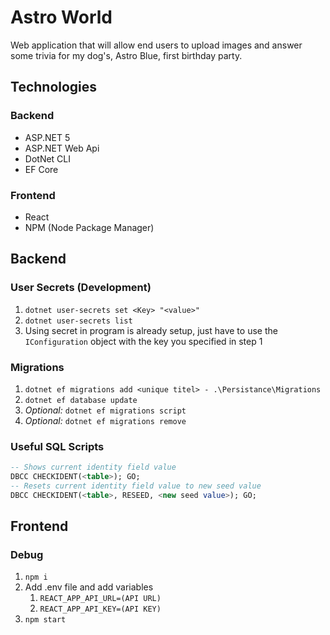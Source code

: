 # Astro World
Web application that will allow end users to upload images and answer some trivia for my dog's, Astro Blue, first birthday party.

## Technologies

### Backend
- <span>ASP.NET</span> 5
- <span>ASP.NET</span> Web Api
- DotNet CLI
- EF Core

### Frontend
- React
- NPM (Node Package Manager)

## Backend

### User Secrets (Development)
1. `dotnet user-secrets set <Key> "<value>"`
2. `dotnet user-secrets list`
3. Using secret in program is already setup, just have to use the `IConfiguration` object with the key you specified in step 1

### Migrations
1. `dotnet ef migrations add <unique titel> - .\Persistance\Migrations`
2. `dotnet ef database update`
3. _Optional:_ `dotnet ef migrations script`
4. _Optional:_ `dotnet ef migrations remove`

### Useful SQL Scripts
```sql
-- Shows current identity field value
DBCC CHECKIDENT(<table>); GO;
-- Resets current identity field value to new seed value
DBCC CHECKIDENT(<table>, RESEED, <new seed value>); GO;
```

## Frontend

### Debug
1. `npm i`
2. Add .env file and add variables
   1. `REACT_APP_API_URL=(API URL)`
   2. `REACT_APP_API_KEY=(API KEY)`
3. `npm start`